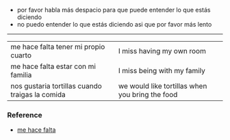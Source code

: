 

- por favor habla más despacio para que puede entender lo que estás diciendo
- no puedo entender lo que estás diciendo asi que por favor más lento

---

| | |
|-|-|
| me hace falta tener mi propio cuarto | I miss having my own room |
| me hace falta estar con mi familia | I miss being with my family |
| nos gustaria tortillas cuando traigas la comida | we would like tortillas when you bring the food |

### Reference

- [me hace falta](https://forum.wordreference.com/threads/me-haces-falta.38814/)
